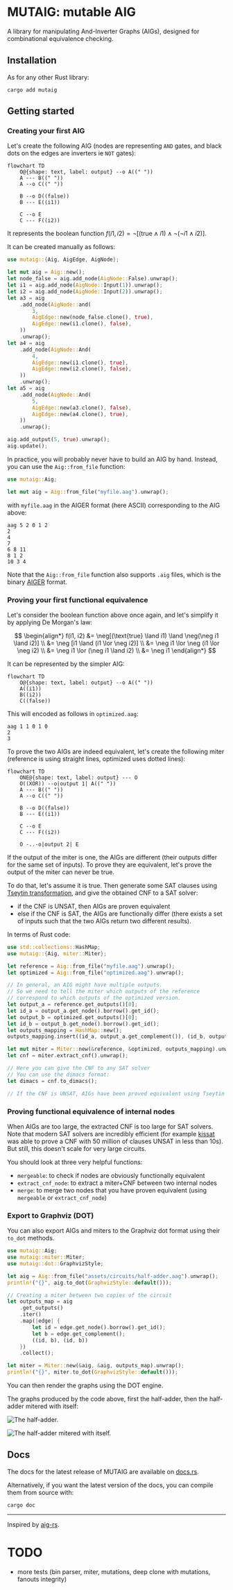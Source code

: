 # MUTAIG: mutable AIG

A library for manipulating And-Inverter Graphs (AIGs), designed for combinational equivalence checking.

## Installation

As for any other Rust library:

```shell
cargo add mutaig
```

## Getting started

### Creating your first AIG

Let's create the following AIG (nodes are representing `AND` gates, and black dots on the edges are inverters ie `NOT` gates):

```mermaid
flowchart TD
    O@{shape: text, label: output} --o A((" "))
    A --- B((" "))
    A --o C((" "))

    B --o D((false))
    B --- E((i1))

    C --o E
    C --- F((i2))
```

It represents the boolean function $f(i1, i2) = \neg[(\text{true} \land i1) \land \neg(\neg i1 \land i2)]$.

It can be created manually as follows:

```rust
use mutaig::{Aig, AigEdge, AigNode};

let mut aig = Aig::new();
let node_false = aig.add_node(AigNode::False).unwrap();
let i1 = aig.add_node(AigNode::Input(1)).unwrap();
let i2 = aig.add_node(AigNode::Input(2)).unwrap();
let a3 = aig
    .add_node(AigNode::and(
        3,
        AigEdge::new(node_false.clone(), true),
        AigEdge::new(i1.clone(), false),
    ))
    .unwrap();
let a4 = aig
    .add_node(AigNode::And(
        4,
        AigEdge::new(i1.clone(), true),
        AigEdge::new(i2.clone(), false),
    ))
    .unwrap();
let a5 = aig
    .add_node(AigNode::And(
        5,
        AigEdge::new(a3.clone(), false),
        AigEdge::new(a4.clone(), true),
    ))
    .unwrap();

aig.add_output(5, true).unwrap();
aig.update();
```

In practice, you will probably never have to build an AIG by hand. Instead, you can use the `Aig::from_file` function:

```rust
use mutaig::Aig;

let mut aig = Aig::from_file("myfile.aag").unwrap();
```

with `myfile.aag` in the AIGER format (here ASCII) corresponding to the AIG above:

```
aag 5 2 0 1 2
2
4
7
6 8 11
8 1 2
10 3 4
```

Note that the `Aig::from_file` function also supports `.aig` files, which is the binary [AIGER](https://fmv.jku.at/aiger/) format.

### Proving your first functional equivalence

Let's consider the boolean function above once again, and let's simplify it by applying De Morgan's law:

$$
\begin{align*}
f(i1, i2) &= \neg[(\text{true} \land i1) \land \neg(\neg i1 \land i2)] \\
&= \neg [i1 \land (i1 \lor \neg i2)] \\
&= \neg i1 \lor \neg (i1 \lor \neg i2) \\
&= \neg i1 \lor (\neg i1 \land i2) \\
&= \neg i1
\end{align*}
$$

It can be represented by the simpler AIG:

```mermaid
flowchart TD
    O@{shape: text, label: output} --o A((" "))
    A((i1))
    B((i2))
    C((false))
```

This will encoded as follows in `optimized.aag`:

```
aag 1 1 0 1 0
2
3
```

To prove the two AIGs are indeed equivalent, let's create the following miter (reference is using straight lines, optimized uses dotted lines):

```mermaid
flowchart TD
    ONE@{shape: text, label: output} --- O
    O((XOR)) --o|output 1| A((" "))
    A --- B((" "))
    A --o C((" "))

    B --o D((false))
    B --- E((i1))

    C --o E
    C --- F((i2))

    O -..-o|output 2| E
```

If the output of the miter is one, the AIGs are different (their outputs differ for the same set of inputs). To prove they are equivalent, let's prove the output of the miter can never be true.

To do that, let's assume it is true. Then generate some SAT clauses using [Tseytin transformation](https://en.wikipedia.org/wiki/Tseytin_transformation), and give the obtained CNF to a SAT solver:

- if the CNF is UNSAT, then AIGs are proven equivalent
- else if the CNF is SAT, the AIGs are functionally differ (there exists a set of inputs such that the two AIGs return two different results).

In terms of Rust code:

```rust
use std::collections::HashMap;
use mutaig::{Aig, miter::Miter};

let reference = Aig::from_file("myfile.aag").unwrap();
let optimized = Aig::from_file("optimized.aag").unwrap();

// In general, an AIG might have multiple outputs.
// So we need to tell the miter which outputs of the reference
// correspond to which outputs of the optimized version.
let output_a = reference.get_outputs()[0];
let id_a = output_a.get_node().borrow().get_id();
let output_b = optimized.get_outputs()[0];
let id_b = output_b.get_node().borrow().get_id();
let outputs_mapping = HashMap::new();
outputs_mapping.insert((id_a, output_a.get_complement()), (id_b, output_b.get_complement()));

let mut miter = Miter::new(&reference, &optimized, outputs_mapping).unwrap();
let cnf = miter.extract_cnf().unwrap();

// Here you can give the CNF to any SAT solver
// You can use the dimacs format:
let dimacs = cnf.to_dimacs();

// If the CNF is UNSAT, AIGs have been proved equivalent using Tseytin transformation and a SAT solver!
```

### Proving functional equivalence of internal nodes

When AIGs are too large, the extracted CNF is too large for SAT solvers. Note that modern SAT solvers are incredibly efficient (for example [kissat](https://github.com/arminbiere/kissat) was able to prove a CNF with 50 million of clauses UNSAT in less than 10s). But still, this doesn't scale for very large circuits.

You should look at three very helpful functions:

- `mergeable`: to check if nodes are obviously functionally equivalent
- `extract_cnf_node`: to extract a miter+CNF between two internal nodes
- `merge`: to merge two nodes that you have proven equivalent (using `mergeable` or `extract_cnf_node`)

### Export to Graphviz (DOT)

You can also export AIGs and miters to the Graphviz dot format using their `to_dot` methods.

```rust
use mutaig::Aig;
use mutaig::miter::Miter;
use mutaig::dot::GraphvizStyle;

let aig = Aig::from_file("assets/circuits/half-adder.aag").unwrap();
println!("{}", aig.to_dot(GraphvizStyle::default()));

// Creating a miter between two copies of the circuit
let outputs_map = aig
    .get_outputs()
    .iter()
    .map(|edge| {
        let id = edge.get_node().borrow().get_id();
        let b = edge.get_complement();
        ((id, b), (id, b))
    })
    .collect();

let miter = Miter::new(&aig, &aig, outputs_map).unwrap();
println!("{}", miter.to_dot(GraphvizStyle::default()));
```

You can then render the graphs using the DOT engine.

The graphs produced by the code above, first the half-adder, then the half-adder mitered with itself:

![The half-adder.](assets/images/half-adder.svg)

![The half-adder mitered with itself.](assets/images/half-adder-miter.svg)

## Docs

The docs for the latest release of MUTAIG are available on [docs.rs](https://docs.rs/mutaig/latest/mutaig/).

Alternatively, if you want the latest version of the docs, you can compile them from source with:

```shell
cargo doc
```

---

Inspired by [aig-rs](https://github.com/gipsyh/aig-rs).

# TODO

- more tests (bin parser, miter, mutations, deep clone with mutations, fanouts integrity)
